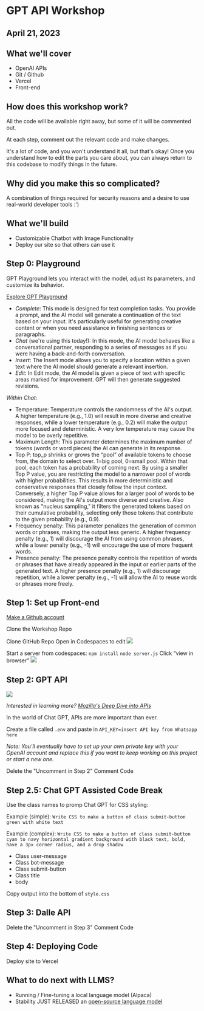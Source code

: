 # GPT API Workshop

## April 21, 2023

## What we'll cover

- OpenAI APIs
- Git / Github
- Vercel
- Front-end

## How does this workshop work?

All the code will be available right away, but some of it will be commented out.

At each step, comment out the relevant code and make changes.

It's a lot of code, and you won't understand it all, but that's okay! Once you understand how to edit the parts you care about, you can always return to this codebase to modify things in the future.

## Why did you make this so complicated?

A combination of things required for security reasons and a desire to use real-world developer tools :')

## What we'll build

- Customizable Chatbot with Image Functionality
- Deploy our site so that others can use it

## Step 0: Playground
GPT Playground lets you interact with the model, adjust its parameters, and customize its behavior.

[Explore GPT Playground](https://platform.openai.com/playground?mode=chat&model=gpt-3.5-turbo)

- _Complete_: This mode is designed for text completion tasks. You provide a prompt, and the AI model will generate a continuation of the text based on your input. It's particularly useful for generating creative content or when you need assistance in finishing sentences or paragraphs. 
- _Chat_ (we're using this today!): In this mode, the AI model behaves like a conversational partner, responding to a series of messages as if you were having a back-and-forth conversation. 
- _Insert_: The Insert mode allows you to specify a location within a given text where the AI model should generate a relevant insertion.
- _Edit_: In Edit mode, the AI model is given a piece of text with specific areas marked for improvement. GPT will then generate suggested revisions.

_Within Chat:_
- Temperature: Temperature controls the randomness of the AI's output. A higher temperature (e.g., 1.0) will result in more diverse and creative responses, while a lower temperature (e.g., 0.2) will make the output more focused and deterministic. A very low temperature may cause the model to be overly repetitive.
- Maximum Length: This parameter determines the maximum number of tokens (words or word pieces) the AI can generate in its response.
- Top P: top_p shrinks or grows the “pool” of available tokens to choose from, the domain to select over. 1=big pool, 0=small pool. Within that pool, each token has a probability of coming next. By using a smaller Top P value, you are restricting the model to a narrower pool of words with higher probabilities. This results in more deterministic and conservative responses that closely follow the input context. Conversely, a higher Top P value allows for a larger pool of words to be considered, making the AI's output more diverse and creative. Also known as "nucleus sampling," it filters the generated tokens based on their cumulative probability, selecting only those tokens that contribute to the given probability (e.g., 0.9).
- Frequency penalty: This parameter penalizes the generation of common words or phrases, making the output less generic. A higher frequency penalty (e.g., 1) will discourage the AI from using common phrases, while a lower penalty (e.g., -1) will encourage the use of more frequent words.
- Presence penalty: The presence penalty controls the repetition of words or phrases that have already appeared in the input or earlier parts of the generated text. A higher presence penalty (e.g., 1) will discourage repetition, while a lower penalty (e.g., -1) will allow the AI to reuse words or phrases more freely.

## Step 1: Set up Front-end

[Make a Github account](https://github.com/)

Clone the Workshop Repo

Clone GitHub Repo
Open in Codespaces to edit
![](https://cdn.glitch.global/bef53b9d-b68c-4b41-967d-60d00b39effb/codespace-button.png?v=1681927555940)

Start a server from codespaces:
`npm install`
`node server.js`
Click “view in browser”
![](https://cdn.glitch.global/bef53b9d-b68c-4b41-967d-60d00b39effb/terminal.png?v=1681927895072)


## Step 2: GPT API

![](https://apipheny.io/wp-content/uploads/2020/08/api-ui.png)

*Interested in learning more? [Mozilla's Deep Dive into APIs](https://developer.mozilla.org/en-US/docs/Learn/JavaScript/Client-side_web_APIs/Introduction)*

In the world of Chat GPT, APIs are more important than ever. 

Create a file called `.env` and paste in `API_KEY=insert API key from Whatsapp here`

_Note: You'll eventually have to set up your own private key with your OpenAI account and replace this if you want to keep working on this project or start a new one._

Delete the "Uncomment in Step 2" Comment Code


## Step 2.5: Chat GPT Assisted Code Break
Use the class names to promp Chat GPT for CSS styling:

Example (simple): `Write CSS to make a button of class submit-button green with white text`

Example (complex): `Write CSS to make a button of class submit-button cyan to navy horizontal gradient background with black text, bold, have a 3px corner radius, and a drop shadow`

- Class user-message
- Class bot-message
- Class submit-button
- Class title
- body

Copy output into the bottom of `style.css`

## Step 3: Dalle API

Delete the "Uncomment in Step 3" Comment Code

## Step 4: Deploying Code

Deploy site to Vercel

## What to do next with LLMS?

- Running / Fine-tuning a local language model (Alpaca)
- Stability JUST RELEASED an [open-source language model](https://twitter.com/StabilityAI/status/1648706156330876928)
